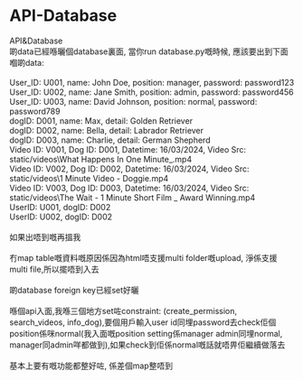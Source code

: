# API-Database
API&amp;Database<br />
啲data已經喺曬個database裏面, 當你run database.py嘅時候, 應該要出到下面嗰啲data:<br /><br />
User_ID: U001, name: John Doe, position: manager, password: password123<br />
User_ID: U002, name: Jane Smith, position: admin, password: password456<br />
User_ID: U003, name: David Johnson, position: normal, password: password789<br />
dogID: D001, name: Max, detail: Golden Retriever<br />
dogID: D002, name: Bella, detail: Labrador Retriever<br />
dogID: D003, name: Charlie, detail: German Shepherd<br />
Video ID: V001, Dog ID: D001, Datetime: 16/03/2024, Video Src: static/videos\What Happens In One Minute_.mp4<br />
Video ID: V002, Dog ID: D002, Datetime: 16/03/2024, Video Src: static/videos\1 Minute Video - Doggie.mp4<br />
Video ID: V003, Dog ID: D003, Datetime: 16/03/2024, Video Src: static/videos\The Wait  - 1 Minute Short Film _ Award Winning.mp4<br />
UserID: U001, dogID: D002<br />
UserID: U002, dogID: D002<br /><br />
如果出唔到嘅再搵我<br /><br />
冇map table嘅資料嘅原因係因為html唔支援multi folder嘅upload, 淨係支援multi file,所以擺唔到入去<br /><br />
啲database foreign key已經set好曬<br /><br />
喺個api入面,我喺三個地方set咗constraint: (create_permission, search_videos, info_dog),要個用戶輸入user id同埋password去check佢個position係咪normal(我入面嘅position setting係manager admin同埋normal, manager同admin咩都做到),如果check到佢係normal嘅話就唔畀佢繼續做落去<br /><br />
基本上要有嘅功能都整好咗, 係差個map整唔到
